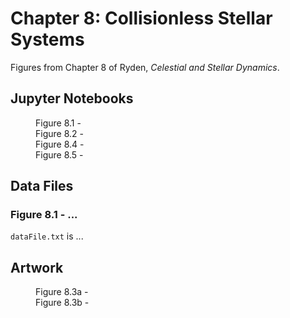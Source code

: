 # Chapter 8: Collisionless Stellar Systems

Figures from Chapter 8 of Ryden, *Celestial and Stellar Dynamics*.

## Jupyter Notebooks

<dl>
    <dd>Figure 8.1 - 
    <dd>Figure 8.2 - 
    <dd>Figure 8.4 - 
    <dd>Figure 8.5 - 
</dl>

## Data Files

### Figure 8.1 - ...

`dataFile.txt` is ...

## Artwork

<dl>
    <dd>Figure 8.3a - 
    <dd>Figure 8.3b - 
</dl>

